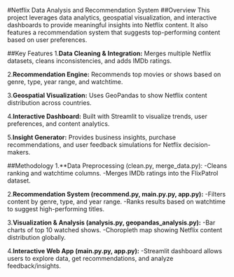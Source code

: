 #Netflix Data Analysis and Recommendation System
##Overview
This project leverages data analytics, geospatial visualization, and interactive dashboards to provide meaningful insights into Netflix content. It also features a recommendation system that suggests top-performing content based on user preferences.

##Key Features
1.**Data Cleaning & Integration:** Merges multiple Netflix datasets, cleans inconsistencies, and adds IMDb ratings.

2.**Recommendation Engine:** Recommends top movies or shows based on genre, type, year range, and watchtime.

3.**Geospatial Visualization:** Uses GeoPandas to show Netflix content distribution across countries.

4.**Interactive Dashboard:** Built with Streamlit to visualize trends, user preferences, and content analytics.

5.**Insight Generator:** Provides business insights, purchase recommendations, and user feedback simulations for Netflix decision-makers.

##Methodology
1.**Data Preprocessing (clean.py, merge_data.py):
-Cleans ranking and watchtime columns.
-Merges IMDb ratings into the FlixPatrol dataset.

2.**Recommendation System (recommend.py, main.py.py, app.py):**
-Filters content by genre, type, and year range.
-Ranks results based on watchtime to suggest high-performing titles.

3.**Visualization & Analysis (analysis.py, geopandas_analysis.py):**
-Bar charts of top 10 watched shows.
-Choropleth map showing Netflix content distribution globally.

4.**Interactive Web App (main.py.py, app.py):**
-Streamlit dashboard allows users to explore data, get recommendations, and analyze feedback/insights.
